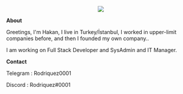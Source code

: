 <p align="center">
<img src="https://jaydevs.com/wp-content/uploads/2021/12/2-5.jpg" />
</p>

<p><strong>About</strong></p>
<p>Greetings, I'm Hakan, I live in Turkey/İstanbul, I worked in upper-limit companies before, and then I founded my own company..</p>
<p>I am working on Full Stack Developer and SysAdmin and IT Manager.</p>

<p><strong>Contact</strong></p>
<p>Telegram : Rodriquez0001</p>
<p>Discord : Rodriquez#0001</p>



